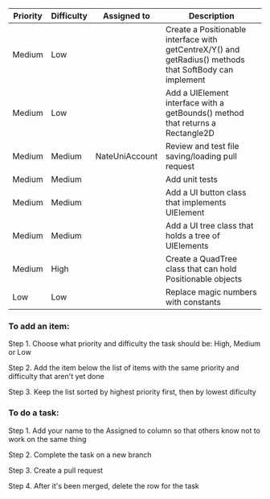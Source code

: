 Priority | Difficulty | Assigned to | Description
-------- | ---------- | ----------- | -----------
Medium | Low | | Create a Positionable interface with getCentreX/Y() and getRadius() methods that SoftBody can implement
Medium | Low | | Add a UIElement interface with a getBounds() method that returns a Rectangle2D
Medium | Medium | NateUniAccount | Review and test file saving/loading pull request
Medium | Medium | | Add unit tests
Medium | Medium | | Add a UI button class that implements UIElement
Medium | Medium | | Add a UI tree class that holds a tree of UIElements
Medium | High | | Create a QuadTree class that can hold Positionable objects
Low | Low | | Replace magic numbers with constants



### To add an item:

Step 1. Choose what priority and difficulty the task should be: High, Medium or Low

Step 2. Add the item below the list of items with the same priority and difficulty that aren't yet done

Step 3. Keep the list sorted by highest priority first, then by lowest dificulty



### To do a task:

Step 1. Add your name to the Assigned to column so that others know not to work on the same thing

Step 2. Complete the task on a new branch

Step 3. Create a pull request

Step 4. After it's been merged, delete the row for the task
